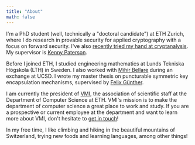 ```yaml
---
title: "About"
math: false
---
```


I'm a PhD student (well, technically a "doctoral candidate") at ETH Zurich, where I do research in provable security for applied cryptography with a focus on forward security.
I've also [recently tried my hand at cryptanalysis](https://mega-awry.io/).
My supervisor is [Kenny Paterson](https://appliedcrypto.ethz.ch/people/person-detail.MjU0MDM1.TGlzdC8zMzE4LC0yODgzMDgzMDc=.html).

Before I joined ETH, I studied engineering mathematics at Lunds Tekniska Högskola (LTH) in Sweden. I also worked with [Mihir Bellare](https://cseweb.ucsd.edu/~mihir/) during an exchange at UCSD. I wrote my master thesis on puncturable symmetric key encapsulation mechanisms, supervised by [Felix Günther](https://www.felixguenther.info/).

I am currently the president of [VMI](http://vmi.ethz.ch/), the association of scientific staff at the Department of Computer Science at ETH.
VMI's mission is to make the department of computer science a great place to work and study. If you are a prospective or current employee at the department and want to learn more about VMI, don't hesitate to [get in touch](mailto:vmi-contact@lists.inf.ethz.ch)!

In my free time, I like climbing and hiking in the beautiful mountains of Switzerland, trying new foods and learning languages, among other things!
